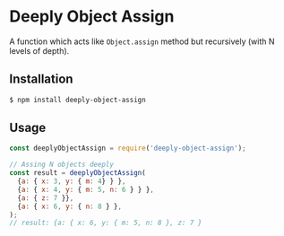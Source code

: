 # Deeply Object Assign

A function which acts like `Object.assign` method but recursively (with N levels of depth).

## Installation

```bash
$ npm install deeply-object-assign
```

## Usage

```javascript
const deeplyObjectAssign = require('deeply-object-assign');

// Assing N objects deeply
const result = deeplyObjectAssign(
  {a: { x: 3, y: { m: 4} } },
  {a: { x: 4, y: { m: 5, n: 6 } } },
  {a: { z: 7 }},
  {a: { x: 6, y: { n: 8 } },
);
// result: {a: { x: 6, y: { m: 5, n: 8 }, z: 7 }
```

